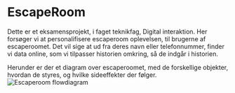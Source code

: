 # EscapeRoom
Dette er et eksamensprojekt, i faget teknikfag, Digital interaktion. Her forsøger vi at personalifisere escaperoom oplevelsen, til brugerne af escaperoomet. Det vil sige at ud fra deres navn eller telefonnummer, finder vi data online, som vi tilpasser historien omkring, så de indgår i historien.

Herunder er der et diagram over escaperoomet, med de forskellige objekter, hvordan de styres, og hvilke sideeffekter der følger.
![Escaperoom flowdiagram](https://github.com/mmmaaddss/EscapeRoom/blob/main/Gruppe%201%2C%20i%20får%20en%2012!.jpg)

